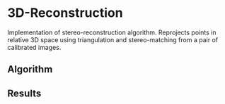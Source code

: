# 3D-Reconstruction
Implementation of stereo-reconstruction algorithm. Reprojects points in relative 3D space using triangulation and stereo-matching from a pair of calibrated images.

## Algorithm

## Results